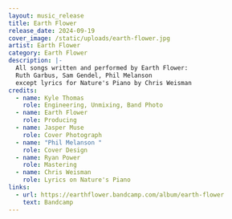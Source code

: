 ```yaml
---
layout: music_release
title: Earth Flower
release_date: 2024-09-19
cover_image: /static/uploads/earth-flower.jpg
artist: Earth Flower
category: Earth Flower
description: |-
  All songs written and performed by Earth Flower:
  Ruth Garbus, Sam Gendel, Phil Melanson
  except lyrics for Nature's Piano by Chris Weisman
credits:
  - name: Kyle Thomas
    role: Engineering, Unmixing, Band Photo
  - name: Earth Flower
    role: Producing
  - name: Jasper Muse
    role: Cover Photograph
  - name: "Phil Melanson "
    role: Cover Design
  - name: Ryan Power
    role: Mastering
  - name: Chris Weisman
    role: Lyrics on Nature's Piano
links:
  - url: https://earthflower.bandcamp.com/album/earth-flower
    text: Bandcamp
---
```

